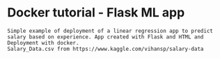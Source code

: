 # Docker tutorial - Flask ML app

```  
Simple example of deployment of a linear regression app to predict salary based on experience. App created with Flask and HTML and Deployment with docker.
Salary_Data.csv from https://www.kaggle.com/vihansp/salary-data
```
